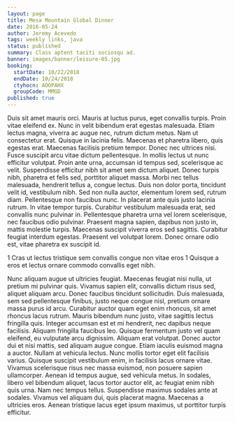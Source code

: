 ```yaml
---
layout: page
title: Mesa Mountain Global Dinner
date: 2016-05-24
author: Jeremy Acevedo
tags: weekly links, java
status: published
summary: Class aptent taciti sociosqu ad.
banner: images/banner/leisure-05.jpg
booking:
  startDate: 10/22/2018
  endDate: 10/24/2018
  ctyhocn: AOOPAHX
  groupCode: MMGD
published: true
---
```

Duis sit amet mauris orci. Mauris at luctus purus, eget convallis turpis. Proin vitae eleifend ex. Nunc in velit bibendum erat egestas malesuada. Etiam lectus magna, viverra ac augue nec, rutrum dictum metus. Nam ut consectetur erat. Quisque in lacinia felis. Maecenas et pharetra libero, quis egestas erat. Maecenas facilisis pretium tempor. Donec nec ultrices nisi. Fusce suscipit arcu vitae dictum pellentesque. In mollis lectus ut nunc efficitur volutpat. Proin ante urna, accumsan id tempus sed, scelerisque ac velit. Suspendisse efficitur nibh sit amet sem dictum aliquet.
Donec turpis nibh, pharetra et felis sed, porttitor aliquet massa. Morbi nec tellus malesuada, hendrerit tellus a, congue lectus. Duis non dolor porta, tincidunt velit id, vestibulum nibh. Sed non nulla auctor, elementum lorem sed, rutrum diam. Pellentesque non faucibus nunc. In placerat ante quis justo lacinia rutrum. In vitae tempor turpis. Curabitur vestibulum malesuada erat, sed convallis nunc pulvinar in. Pellentesque pharetra urna vel lorem scelerisque, nec faucibus odio pulvinar. Praesent magna sapien, dapibus non justo in, mattis molestie turpis. Maecenas suscipit viverra eros sed sagittis. Curabitur feugiat interdum egestas. Praesent vel volutpat lorem. Donec ornare odio est, vitae pharetra ex suscipit id.

1 Cras ut lectus tristique sem convallis congue non vitae eros
1 Quisque a eros et lectus ornare commodo convallis eget nibh.

Nunc aliquam augue ut ultricies feugiat. Maecenas feugiat nisi nulla, ut pretium mi pulvinar quis. Vivamus sapien elit, convallis dictum risus sed, aliquet aliquam arcu. Donec faucibus tincidunt sollicitudin. Duis malesuada, sem sed pellentesque finibus, justo neque congue nisl, pretium ornare massa purus id arcu. Curabitur auctor quam eget enim rhoncus, sit amet rhoncus lacus rutrum. Mauris bibendum nunc justo, vitae sagittis lectus fringilla quis. Integer accumsan est et mi hendrerit, nec dapibus neque facilisis. Aliquam fringilla faucibus leo. Quisque fermentum justo vel quam eleifend, eu vulputate arcu dignissim. Aliquam erat volutpat.
Donec auctor dui et nisi mattis, sed aliquam augue congue. Etiam iaculis euismod magna a auctor. Nullam at vehicula lectus. Nunc mollis tortor eget elit facilisis varius. Quisque suscipit vestibulum enim, in facilisis lacus ornare vitae. Vivamus scelerisque risus nec massa euismod, non posuere sapien ullamcorper. Aenean id tempus augue, sed vehicula metus. In sodales, libero vel bibendum aliquet, lacus tortor auctor elit, ac feugiat enim nibh quis urna. Nam nec tempus tellus. Suspendisse maximus sodales ante at sodales. Vivamus vel aliquam dui, quis placerat magna. Maecenas a ultricies eros. Aenean tristique lacus eget ipsum maximus, ut porttitor turpis efficitur.
